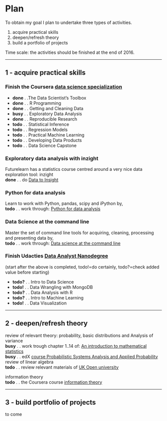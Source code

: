 # Plan

To obtain my goal I plan to undertake three types of activities.

1. acquire practical skills
2. deepen/refresh theory
3. build a portfolio of projects

Time scale: the activities should be finished at the end of 2016.

----

## 1 - acquire practical skills

### Finish the Coursera [data science specialization](https://www.coursera.org/specialization/jhudatascience/1?utm_medium=listingPage) 
- **done**  . .The Data Scientist’s Toolbox 
- **done** . . R Programming
- **done** . . Getting and Cleaning Data
- **busy** . . Exploratory Data Analysis
- **done** . . Reproducible Research
- **todo** . . Statistical Inference
- **todo** . . Regression Models
- **todo** . . Practical Machine Learning
- **todo** . . Developing Data Products
- **todo** . . Data Science Capstone

### Exploratory data analysis with inzight
Futurelearn has a statistics course centred around a very nice data exploration tool: inzight  
**done** . . do [Data to Insight](https://www.futurelearn.com/courses/data-to-insight/details)

### Python for data analysis
Learn to work with Python, pandas, scipy and iPython by,  
**todo** . . work through: [Python for data analysis](http://www.amazon.co.uk/Python-Data-Analysis-Wrangling-IPython/dp/1449319793/ref=sr_1_1?s=books&ie=UTF8&qid=1420115197&sr=1-1&keywords=python+for+data+analysis)

### Data Science at the command line
Master the set of command line tools for acquiring, cleaning, processing and presenting data by,  
**todo** . . work through: [Data science at the command line]() 

### Finish Udacties [Data Analyst Nanodegree](https://www.udacity.com/course/nd002)
(start after the above is completed, todo!=do certainly, todo?=check added value before starting)
- **todo?** . . Intro to Data Science
- **todo!** . . Data Wrangling with MongoDB
- **todo?** . . Data Analysis with R
- **todo?** . . Intro to Machine Learning
- **todo!** . . Data Visualization

----

## 2 - deepen/refresh theory

review of relevant theory: probability, basic distributions and Analysis of variance  
**busy** . . work trough chapter 1..14 of: [An introduction to mathematical statistics](http://www.amazon.co.uk/Introduction-Mathematical-Statistics-Its-Applications/dp/0321766563/ref=sr_1_2?ie=UTF8&qid=1420129515&sr=8-2&keywords=an+introduction+to+mathematical+statistics+and+its+applications)  
**busy** . . edX [course Probabilistic Systems Analysis and Applied Probability](https://www.edx.org/course/introduction-probability-science-mitx-6-041x-0)
review of linear algebra  
**todo** . . review relevant materials of [UK Open university](http://www.amazon.co.uk/University-Mathematics-Second-Course-Introduction/dp/B005DL6E24)

information theory  
**todo** . . the Coursera course [information theory](https://www.coursera.org/course/informationtheory)

---

## 3 - build portfolio of projects

to come
   